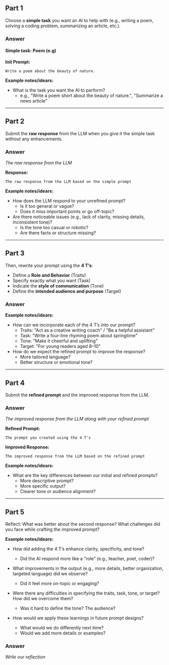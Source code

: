 ## Part 1

Choose a **simple task** you want an AI to help with (e.g., writing a poem, solving a coding problem, summarizing an article, etc.).

### Answer

#### Simple task: Poem (e.g)

**Init Prompt:**
```
Write a poem about the beauty of nature.
```

**Example notes/idears:**
- What is the task you want the AI to perform?
    - e.g., "Write a poem short about the beauty of nature.", "Summarize a news article"

---

## Part 2

Submit the **raw response** from the LLM when you give it the simple task without any enhancements.


### Answer
*The raw response from the LLM*

**Response:**
```
The raw response from the LLM based on the simple prompt
```

**Example notes/idears:**
- How does the LLM respond to your unrefined prompt?
  - Is it too general or vague?
  - Does it miss important points or go off-topic?
- Are there noticeable issues (e.g., lack of clarity, missing details, inconsistent tone)?
  - Is the tone too casual or robotic?
  - Are there facts or structure missing?

---

## Part 3

Then, rewrite your prompt using the **4 T’s**:

- Define a **Role and Behavior** (Traits)
- Specify exactly what you want (Task)
- Indicate the **style of communication** (Tone)
- Define the **intended audience and purpose** (Target)

### Answer

**Example notes/idears:**
- How can we incorporate each of the 4 T’s into our prompt?
  - Traits: "Act as a creative writing coach" / "Be a helpful assistant"
  - Task: "Write a four-line rhyming poem about springtime"
  - Tone: "Make it cheerful and uplifting"
  - Target: "For young readers aged 8–10"
- How do we expect the refined prompt to improve the response?
  - More tailored language?
  - Better structure or emotional tone?


---

## Part 4

Submit the **refined prompt** and the improved response from the LLM.

### Answer
*The improved response from the LLM along with your refined prompt*


**Refined Prompt:**
```
The prompt you created using the 4 T's
```

**Improved Response:**
```
The improved response from the LLM based on the refined prompt
```

**Example notes/idears:**
- What are the key differences between our initial and refined prompts?
  - More descriptive prompt?
  - More specific output?
  - Clearer tone or audience alignment?

---

## Part 5

Reflect: What was better about the second response? What challenges did you face while crafting the improved prompt?

**Example notes/idears:**
- How did adding the 4 T’s enhance clarity, specificity, and tone?
    - Did the AI respond more like a “role” (e.g., teacher, poet, coder)?

- What improvements in the output (e.g., more details, better organization, targeted language) did we observe?
  - Did it feel more on-topic or engaging?

- Were there any difficulties in specifying the traits, task, tone, or target? How did we overcome them?
    - Was it hard to define the tone? The audience?

- How would we apply these learnings in future prompt designs?
    - What would we do differently next time?
    - Would we add more details or examples?


### Answer
*Write our reflection*
